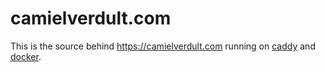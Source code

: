 # camielverdult.com

This is the source behind https://camielverdult.com running on [caddy](https://github.com/caddyserver/caddy) and [docker](https://www.docker.com).
